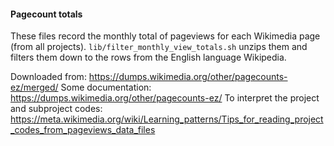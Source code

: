 #### Pagecount totals

These files record the monthly total of pageviews for each Wikimedia page (from all projects).
`lib/filter_monthly_view_totals.sh` unzips them and filters them down to the rows from the English language Wikipedia.

Downloaded from: https://dumps.wikimedia.org/other/pagecounts-ez/merged/
Some documentation: https://dumps.wikimedia.org/other/pagecounts-ez/
To interpret the project and subproject codes: https://meta.wikimedia.org/wiki/Learning_patterns/Tips_for_reading_project_codes_from_pageviews_data_files

